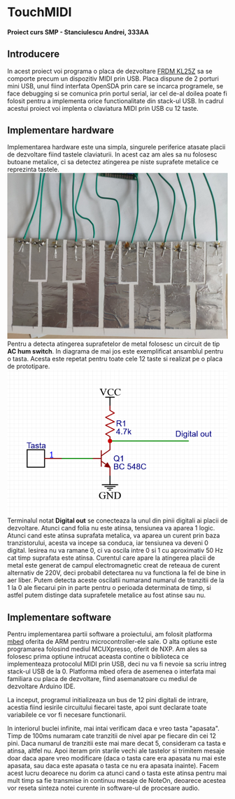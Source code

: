 # TouchMIDI
#### Proiect curs SMP - Stanciulescu Andrei, 333AA

## Introducere
In acest proiect voi programa o placa de dezvoltare [FRDM KL25Z](https://www.nxp.com/design/development-boards/freedom-development-boards/mcu-boards/freedom-development-platform-for-kinetis-kl14-kl15-kl24-kl25-mcus:FRDM-KL25Z) sa se comporte precum un dispozitiv MIDI prin USB. Placa dispune de 2 porturi mini USB, unul fiind interfata OpenSDA prin care se incarca programele, se face debugging si se comunica prin portul serial, iar cel de-al doilea poate fi folosit pentru a implementa orice functionalitate din stack-ul USB. In cadrul acestui proiect voi implenta o claviatura MIDI prin USB cu 12 taste.

## Implementare hardware
Implementarea hardware este una simpla, singurele periferice atasate placii de dezvoltare fiind tastele claviaturii. In acest caz am ales sa nu folosesc butoane metalice, ci sa detectez atingerea pe niste suprafete metalice ce reprezinta tastele. <br>
![Tastele claviaturii](docs/taste.jpg)<br>
Pentru a detecta atingerea suprafetelor de metal folosesc un circuit de tip **AC hum switch**. In diagrama de mai jos este exemplificat ansamblul pentru o tasta. Acesta este repetat pentru toate cele 12 taste si realizat pe o placa de prototipare. <br>
![Circuitul de detectie](docs/ac_hum%232.png)<br>
Terminalul notat **Digital out** se conecteaza la unul din pinii digitali ai placii de dezvoltare. Atunci cand folia nu este atinsa, tensiunea va aparea 1 logic. Atunci cand este atinsa suprafata metalica, va aparea un curent prin baza tranzistorului, acesta va incepe sa conduca, iar tensiunea va deveni 0 digital. Iesirea nu va ramane 0, ci va oscila intre 0 si 1 cu aproximativ 50 Hz cat timp suprafata este atinsa. Curentul care apare la atingerea placii de metal este generat de campul electromagnetic creat de reteaua de curent alternativ de 220V, deci probabil detectarea nu va functiona la fel de bine in aer liber. Putem detecta aceste oscilatii numarand numarul de tranzitii de la 1 la 0 ale fiecarui pin in parte pentru o perioada determinata de timp, si astfel putem distinge data suprafetele metalice au fost atinse sau nu.

## Implementare software
Pentru implementarea partii software a proiectului, am folosit platforma [mbed](https://os.mbed.com/) oferita de ARM pentru microcontroller-ele sale. O alta optiune este programarea folosind mediul MCUXpresso, oferit de NXP. Am ales sa folosesc prima optiune intrucat aceasta contine o biblioteca ce implementeaza protocolul MIDI prin USB, deci nu va fi nevoie sa scriu intreg stack-ul USB de la 0. Platforma mbed ofera de asemenea o interfata mai familiara cu placa de dezvoltare, fiind asemanatoare cu mediul de dezvoltare Arduino IDE. <br>

La inceput, programul initializeaza un bus de 12 pini digitali de intrare, acestia fiind iesirile circuitului fiecarei taste, apoi sunt declarate toate variabilele ce vor fi necesare functionarii.<br>

In interiorul buclei infinite, mai intai verificam daca e vreo tasta "apasata". Timp de 100ms numaram cate tranzitii de nivel apar pe fiecare din cei 12 pini. Daca numarul de tranzitii este mai mare decat 5, consideram ca tasta e atinsa, altfel nu. Apoi iteram prin starile vechi ale tastelor si trimitem mesaje doar daca apare vreo modificare (daca o tasta care era apasata nu mai este apasata, sau daca este apasata o tasta ce nu era apasata inainte). Facem acest lucru deoarece nu dorim ca atunci cand o tasta este atinsa pentru mai mult timp sa fie transmise in continuu mesaje de NoteOn, deoarece acestea vor reseta sinteza notei curente in software-ul de procesare audio.
